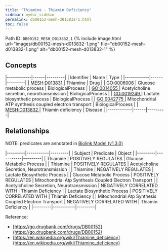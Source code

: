 ```yaml
---
title: "Thiamine - Thiamin Deficiency"
sidebar: mydoc_sidebar
permalink: db00152-mesh-d013832-1.html
toc: false 
---
```



Path ID: `DB00152_MESH_D013832_1`
{% include image.html url="images/db00152-mesh-d013832-1.png" file="db00152-mesh-d013832-1.png" alt="db00152-mesh-d013832-1" %}

## Concepts

|------------|------|---------|
| Identifier | Name | Type    |
|------------|------|---------|
| <a href="https://identifiers.org/MESH:D013831">MESH:D013831 </a> | Thiamine | Drug |
| <a href="https://identifiers.org/GO:0006006">GO:0006006 </a> | Glucose metabolic process | BiologicalProcess |
| <a href="https://identifiers.org/GO:0014055">GO:0014055 </a> | Acetylcholine secretion, neurotransmission | BiologicalProcess |
| <a href="https://identifiers.org/GO:0019249">GO:0019249 </a> | Lactate biosynthetic process | BiologicalProcess |
| <a href="https://identifiers.org/GO:0042775">GO:0042775 </a> | Mitochondrial ATP synthesis coupled electron transport | BiologicalProcess |
| <a href="https://identifiers.org/MESH:D013832">MESH:D013832 </a> | Thiamin deficiency | Disease |
|------------|------|---------|

## Relationships


NOTE: predicates are annotated in <a href="https://github.com/biolink/biolink-model/releases/tag/v1.3.0">Biolink Model (v1.3.0)</a>

|---------|-----------|---------|
| Subject | Predicate | Object  |
|---------|-----------|---------|
| Thiamine | POSITIVELY REGULATES | Glucose Metabolic Process |
| Thiamine | POSITIVELY REGULATES | Acetylcholine Secretion, Neurotransmission |
| Thiamine | NEGATIVELY REGULATES | Lactate Biosynthetic Process |
| Glucose Metabolic Process | POSITIVELY REGULATES | Mitochondrial Atp Synthesis Coupled Electron Transport |
| Acetylcholine Secretion, Neurotransmission | NEGATIVELY CORRELATED WITH | Thiamin Deficiency |
| Lactate Biosynthetic Process | POSITIVELY CORRELATED WITH | Thiamin Deficiency |
| Mitochondrial Atp Synthesis Coupled Electron Transport | NEGATIVELY CORRELATED WITH | Thiamin Deficiency |
|---------|-----------|---------|

Reference: 
  - [https://go.drugbank.com/drugs/DB00152](https://go.drugbank.com/drugs/DB00152)
  - [https://en.wikipedia.org/wiki/Thiamine_deficiency](https://en.wikipedia.org/wiki/Thiamine_deficiency)

